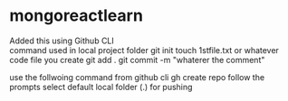 # mongoreactlearn
Added this using Github CLI  
command used 
in local project folder 
git init
touch 1stfile.txt or whatever code file you create
git add .
git commit -m "whaterer the comment"

use the follwoing command from github cli
gh create repo 
follow the prompts 
select default local folder (.) for pushing 
